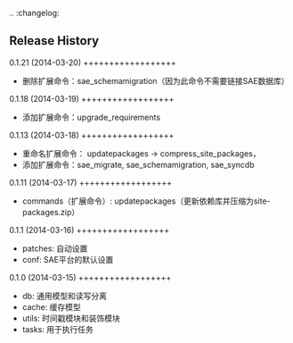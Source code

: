 .. :changelog:

Release History
---------------

0.1.21 (2014-03-20)
++++++++++++++++++

- 删除扩展命令：sae_schemamigration（因为此命令不需要链接SAE数据库）

0.1.18 (2014-03-19)
++++++++++++++++++

- 添加扩展命令：upgrade_requirements

0.1.13 (2014-03-18)
++++++++++++++++++

- 重命名扩展命令： updatepackages -> compress_site_packages，
- 添加扩展命令：sae_migrate, sae_schemamigration, sae_syncdb

0.1.11 (2014-03-17)
++++++++++++++++++

- commands（扩展命令）: updatepackages（更新依赖库并压缩为site-packages.zip）

0.1.1 (2014-03-16)
++++++++++++++++++

- patches: 自动设置
- conf: SAE平台的默认设置

0.1.0 (2014-03-15)
++++++++++++++++++

- db: 通用模型和读写分离
- cache: 缓存模型
- utils: 时间戳模块和装饰模块
- tasks: 用于执行任务